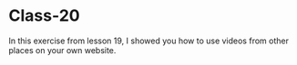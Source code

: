 # Class-20
In this exercise from lesson 19, I showed you how to use videos from other places on your own website.

